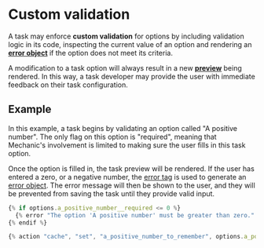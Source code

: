 # Custom validation

A task may enforce **custom validation** for options by including validation logic in its code, inspecting the current value of an option and rendering an [**error object**](../code/error-objects.md) if the option does not meet its criteria.

A modification to a task option will always result in a new [**preview**](../previews/) being rendered. In this way, a task developer may provide the user with immediate feedback on their task configuration.

## Example

In this example, a task begins by validating an option called "A positive number". The only flag on this option is "required", meaning that Mechanic's involvement is limited to making sure the user fills in this task option.

Once the option is filled in, the task preview will be rendered. If the user has entered a zero, or a negative number, the [error tag](../../../liquid/mechanic/tags/error.md) is used to generate an [error object](../code/error-objects.md). The error message will then be shown to the user, and they will be prevented from saving the task until they provide valid input.

```javascript
{% if options.a_positive_number__required <= 0 %}
  {% error "The option 'A positive number' must be greater than zero." %}
{% endif %}

{% action "cache", "set", "a_positive_number_to_remember", options.a_positive_number__required %}
```

